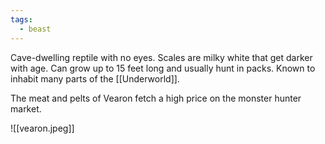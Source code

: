 ```yaml
---
tags:
  - beast
---
```

Cave-dwelling reptile with no eyes. Scales are milky white that get darker with age. Can grow up to 15 feet long and usually hunt in packs. Known to inhabit many parts of the [[Underworld]].

The meat and pelts of Vearon fetch a high price on the monster hunter market.

![[vearon.jpeg]]